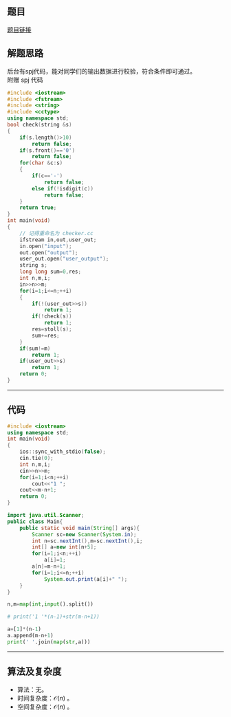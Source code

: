 ## 题目
[题目链接](https://www.nowcoder.com/practice/da783089da3b4a3188d240e1b7ac4b23?tpId=372&tqId=10979417&sourceUrl=/exam/oj&channenl=wgithub&fromPut=wgithub)

## 解题思路
后台有spj代码，能对同学们的输出数据进行校验，符合条件即可通过。  
附赠 spj 代码  

``` cpp
#include <iostream>
#include <fstream>
#include <string>
#include <cctype>
using namespace std;
bool check(string &s)
{
	if(s.length()>10)
		return false;
	if(s.front()=='0')
		return false;
	for(char &c:s)
	{
		if(c=='-')
			return false;
		else if(!isdigit(c))
			return false;
	}
	return true;
}
int main(void)
{
	// 记得重命名为 checker.cc 
	ifstream in,out,user_out;
	in.open("input");
	out.open("output");
	user_out.open("user_output");
	string s;
	long long sum=0,res;
	int n,m,i;
	in>>n>>m;
	for(i=1;i<=n;++i)
	{
		if(!(user_out>>s))
			return 1;
		if(!check(s))
			return 1;
		res=stoll(s);
		sum+=res;
	}
	if(sum!=m)
		return 1;
	if(user_out>>s)
		return 1;
	return 0;
}
```

---

## 代码

``` cpp []
#include <iostream>
using namespace std;
int main(void)
{
	ios::sync_with_stdio(false);
	cin.tie(0);
	int n,m,i;
	cin>>n>>m;
	for(i=1;i<n;++i)
		cout<<"1 ";
	cout<<m-n+1;
	return 0;
}
```
``` java []
import java.util.Scanner;
public class Main{
    public static void main(String[] args){
        Scanner sc=new Scanner(System.in);
        int n=sc.nextInt(),m=sc.nextInt(),i;
        int[] a=new int[n+5];
        for(i=1;i<n;++i)
            a[i]=1;
        a[n]=m-n+1;
        for(i=1;i<=n;++i)
            System.out.print(a[i]+" ");
    }
}
```
``` python []
n,m=map(int,input().split())

# print('1 '*(n-1)+str(m-n+1))

a=[1]*(n-1)
a.append(m-n+1)
print(' '.join(map(str,a)))
```

---

## 算法及复杂度
- 算法：无。  
- 时间复杂度：$\mathcal{O}(n)$ 。  
- 空间复杂度：$\mathcal{O}(n)$ 。